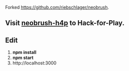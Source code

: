 Forked https://github.com/riebschlager/neobrush.


## Visit [neobrush-h4p](https://teramotodaiki.github.io/neobrush/NeoBrush-P5js/) to Hack-for-Play.


## Edit

1. **npm install**
2. **npm start**
2. http://localhost:3000



